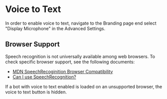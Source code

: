 # Voice to Text

In order to enable voice to text, navigate to the Branding page end select "Display Microphone" in the Advanced Settings. 

## Browser Support

Speech recognition is not universally available among web browsers. To check specific browser support, see the following documents: 
- [MDN SpeechRecoginition Browser Compatibility](https://developer.mozilla.org/en-US/docs/Web/API/SpeechRecognition#browser_compatibility)
- [Can I use SpeechRecognition?](https://caniuse.com/?search=SpeechRecognition)

If a bot with voice to text enabled is loaded on an unsupported browser, the voice to text button is hidden.
